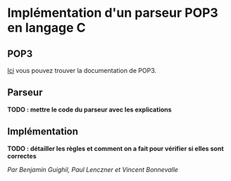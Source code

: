 # Implémentation d'un parseur POP3 en langage C

## POP3

[Ici](POP3.md) vous pouvez trouver la documentation de POP3.

## Parseur

**TODO : mettre le code du parseur avec les explications**

## Implémentation

**TODO : détailler les règles et comment on a fait pour vérifier si elles sont correctes**

*Par Benjamin Guighil, Paul Lenczner et Vincent Bonnevalle*
